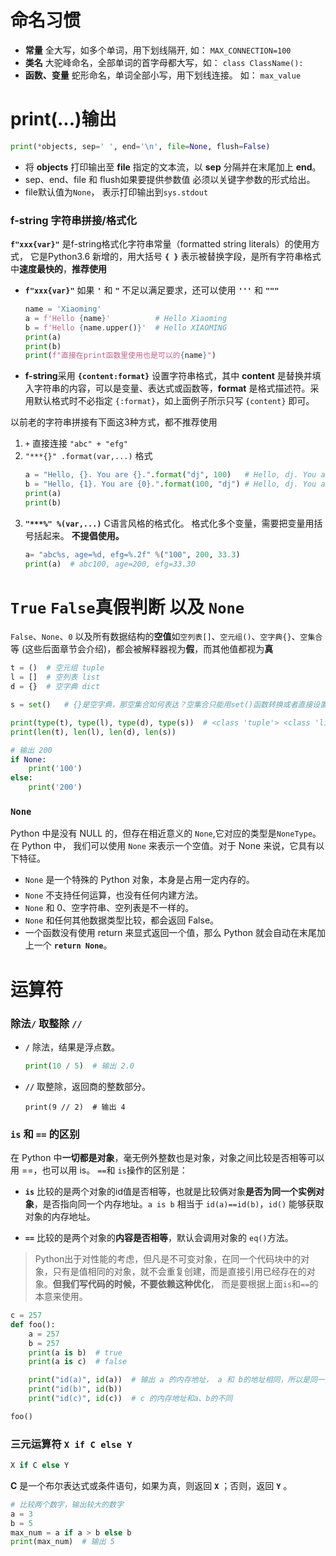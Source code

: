 # 命名习惯
- **常量** 全大写，如多个单词，用下划线隔开, 如： `MAX_CONNECTION=100`
- **类名** 大驼峰命名，全部单词的首字母都大写，如： `class ClassName():`
- **函数、变量** 蛇形命名，单词全部小写，用下划线连接。 如： `max_value`

# print(...)输出
```python
print(*objects, sep=' ', end='\n', file=None, flush=False)
```
- 将 **objects** 打印输出至 **file** 指定的文本流，以 **sep** 分隔并在末尾加上 **end**。 
- sep、end、file 和 flush如果要提供参数值 必须以关键字参数的形式给出。
- file默认值为`None`， 表示打印输出到`sys.stdout`


### f-string 字符串拼接/格式化
**`f"xxx{var}"`** 是f-string格式化字符串常量（formatted string literals）的使用方式， 它是Python3.6 新增的，用大括号 **`{ }`** 表示被替换字段，是所有字符串格式中**速度最快的**，**推荐使用**
- **`f"xxx{var}"`** 如果 **`'`** 和 **`"`** 不足以满足要求，还可以使用 **`'''`** 和 **`"""`**
    ```python
    name = 'Xiaoming'
    a = f'Hello {name}'          # Hello Xiaoming
    b = f'Hello {name.upper()}'  # Hello XIAOMING
    print(a)
    print(b)
    print(f"直接在print函数里使用也是可以的{name}")
    ```
- **f-string**采用 **`{content:format}`** 设置字符串格式，其中 **content** 是替换并填入字符串的内容，可以是变量、表达式或函数等，**format** 是格式描述符。采用默认格式时不必指定 `{:format}`，如上面例子所示只写 `{content}` 即可。

以前老的字符串拼接有下面这3种方式，都不推荐使用
1. `+` 直接连接 `"abc" + "efg"`
2. `"***{}" .format(var,...)` 格式
    ```python
    a = "Hello, {}. You are {}.".format("dj", 100)   # Hello, dj. You are 100.
    b = "Hello, {1}. You are {0}.".format(100, "dj") # Hello, dj. You are 100.
    print(a)
    print(b)
    ```  
3. **`"***%" %(var,...)`** C语言风格的格式化。 格式化多个变量，需要把变量用括号括起来。 **不提倡使用。**
    ```python
    a= "abc%s, age=%d, efg=%.2f" %("100", 200, 33.3)
    print(a)  # abc100, age=200, efg=33.30
    ```





# `True` `False`真假判断 以及 `None`
`False`、`None`、`0` 以及所有数据结构的**空值**如`空列表[]`、`空元组()`、`空字典{}`、`空集合`等 (这些后面章节会介绍)，都会被解释器视为**假**，而其他值都视为**真**
```python
t = ()  # 空元组 tuple
l = []  # 空列表 list
d = {}  # 空字典 dict

s = set()   # {}是空字典，那空集合如何表达？空集合只能用set()函数转换或者直接设置

print(type(t), type(l), type(d), type(s))  # <class 'tuple'> <class 'list'> <class 'dict'> <class 'set'>
print(len(t), len(l), len(d), len(s))

# 输出 200
if None:
    print('100')
else:
    print('200')
```

### `None`
Python 中是没有 NULL 的，但存在相近意义的 `None`,它对应的类型是`NoneType`。在 Python 中， 我们可以使用 `None` 来表示一个空值。对于 None 来说，它具有以下特征。
- `None` 是一个特殊的 Python 对象，本身是占用一定内存的。 
- `None` 不支持任何运算，也没有任何内建方法。
- `None` 和 0、空字符串、空列表是不一样的。
- `None` 和任何其他数据类型比较，都会返回 False。
- 一个函数没有使用 return 来显式返回一个值，那么 Python 就会自动在末尾加上一个 **`return None`**。


# 运算符
### 除法`/`  取整除 `//`
- **`/`** 除法，结果是浮点数。  
    ```python
    print(10 / 5)  # 输出 2.0
    ```  
- **`//`** 取整除，返回商的整数部分。
    ```
    print(9 // 2)  # 输出 4
    ```

### `is` 和 `==` 的区别
在 Python 中**一切都是对象**，毫无例外整数也是对象，对象之间比较是否相等可以用 ==，也可以用 is。 `==`和 `is`操作的区别是：
- **`is`** 比较的是两个对象的id值是否相等，也就是比较俩对象**是否为同一个实例对象**，是否指向同一个内存地址。`a is b` 相当于 `id(a)==id(b)`，`id()` 能够获取对象的内存地址。

- **`==`** 比较的是两个对象的**内容是否相等**，默认会调用对象的 `eq()`方法。
>Python出于对性能的考虑，但凡是不可变对象，在同一个代码块中的对象，只有是值相同的对象，就不会重复创建，而是直接引用已经存在的对象。**但我们写代码的时候，不要依赖这种优化**， 而是要根据上面`is`和`==`的本意来使用。
```python
c = 257
def foo():
    a = 257
    b = 257
    print(a is b)  # true
    print(a is c)  # false

    print("id(a)", id(a))  # 输出 a 的内存地址， a 和 b的地址相同，所以是同一对象。
    print("id(b)", id(b))
    print("id(c)", id(c))  # c 的内存地址和a、b的不同

foo()
```

### 三元运算符 `X if C else Y`

```python
X if C else Y
```
**C** 是一个布尔表达式或条件语句，如果为真，则返回 **`X`** ；否则，返回 **`Y`** 。
```python
# 比较两个数字，输出较大的数字
a = 3
b = 5
max_num = a if a > b else b
print(max_num)  # 输出 5
```